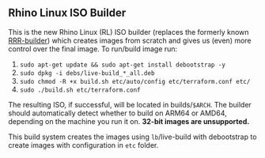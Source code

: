 ## Rhino Linux ISO Builder

This is the new Rhino Linux (RL) ISO builder (replaces the formerly known [RRR-builder](https://github.com/rollingrhinoremix/RRR-builder)) which creates images from scratch and gives us (even) more control over the final image. To run/build image run:

1. `sudo apt-get update && sudo apt-get install debootstrap -y`
2. `sudo dpkg -i debs/live-build_*_all.deb`
3. `sudo chmod -R +x build.sh etc/auto/config etc/terraform.conf etc/`
4. `sudo ./build.sh etc/terraform.conf`

The resulting ISO, if successful, will be located in builds/`$ARCH`. The builder should automatically detect whether to build on ARM64 or AMD64, depending on the machine you run it on. **32-bit images are unsupported.**

This build system creates the images using `lb`/live-build with debootstrap to create images with configuration in `etc` folder.
